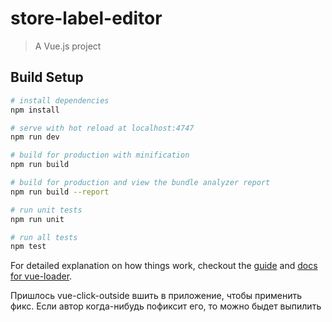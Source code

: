 # store-label-editor

> A Vue.js project

## Build Setup

``` bash
# install dependencies
npm install

# serve with hot reload at localhost:4747
npm run dev

# build for production with minification
npm run build

# build for production and view the bundle analyzer report
npm run build --report

# run unit tests
npm run unit

# run all tests
npm test
```

For detailed explanation on how things work, checkout the [guide](http://vuejs-templates.github.io/webpack/) and [docs for vue-loader](http://vuejs.github.io/vue-loader).


Пришлось vue-click-outside вшить в приложение, чтобы применить фикс.
Если автор когда-нибудь пофиксит его, то можно быдет выпилить